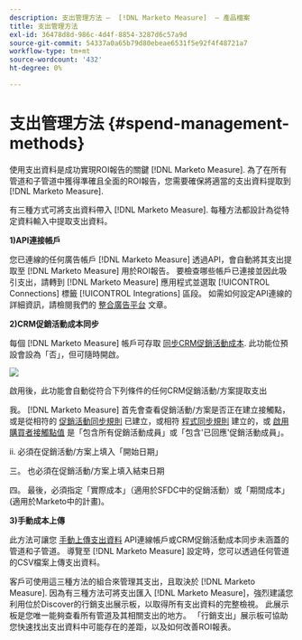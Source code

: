 ```yaml
---
description: 支出管理方法 —  [!DNL Marketo Measure]  — 產品檔案
title: 支出管理方法
exl-id: 36478d8d-986c-4d4f-8854-3287d6c57a9d
source-git-commit: 54337a0a65b79d80ebeae6531f5e92f4f48721a7
workflow-type: tm+mt
source-wordcount: '432'
ht-degree: 0%

---
```


# 支出管理方法 {#spend-management-methods}

使用支出資料是成功實現ROI報告的關鍵 [!DNL Marketo Measure]. 為了在所有管道和子管道中獲得準確且全面的ROI報告，您需要確保將適當的支出資料提取到 [!DNL Marketo Measure].

有三種方式可將支出資料帶入 [!DNL Marketo Measure]. 每種方法都設計為從特定資料輸入中提取支出資料。

**1)API連接帳戶**

您已連線的任何廣告帳戶 [!DNL Marketo Measure] 透過API，會自動將其支出提取至 [!DNL Marketo Measure] 用於ROI報告。 要檢查哪些帳戶已連接並因此吸引支出，請轉到 [!DNL Marketo Measure] 應用程式並選取 [!UICONTROL Connections] 標籤 [!UICONTROL Integrations] 區段。 如需如何設定API連線的詳細資訊，請檢閱我們的 [整合廣告平台](/help/api-connections/utilizing-marketo-measures-api-connections/integrated-ad-platforms.md#how-to-connect-ad-platforms) 文章。

**2)CRM促銷活動成本同步**

每個 [!DNL Marketo Measure] 帳戶可存取 [同步CRM促銷活動成本](/help/marketing-spend/spend-management/crm-campaign-costs.md#availability). 此功能位預設會設為「否」，但可隨時開啟。

![](assets/spend-management-methods-1.png)

啟用後，此功能會自動從符合下列條件的任何CRM促銷活動/方案提取支出

我。 [!DNL Marketo Measure] 首先會查看促銷活動/方案是否正在建立接觸點，或是從相符的 [促銷活動同步規則](/help/channel-tracking-and-setup/offline-channels/custom-campaign-sync.md) 已建立，或相符 [程式同步規則](/help/marketo-measure-and-marketo/marketo-measure-integrations-with-marketo/marketo-engage-programs-integration.md) 建立的，或 [啟用購買者接觸點值](/help/channel-tracking-and-setup/offline-channels/syncing-offline-campaigns.md#how-to-create-a-campaign-and-sync-buyer-touchpoints) 是「包含所有促銷活動成員」或「包含&#39;已回應&#39;促銷活動成員」。

ii. 必須在促銷活動/方案上填入「開始日期」

三。 也必須在促銷活動/方案上填入結束日期

四。 最後，必須指定「實際成本」（適用於SFDC中的促銷活動）或「期間成本」(適用於Marketo中的計畫)。

**3)手動成本上傳**

此方法可讓您 [手動上傳支出資料](/help/marketing-spend/spend-management/marketing-channel-costs.md#uploading-marketing-costs) API連線帳戶或CRM促銷活動成本同步未涵蓋的管道和子管道。 導覽至 [!DNL Marketo Measure] 設定時，您可以透過任何管道的CSV檔案上傳支出資料。

客戶可使用這三種方法的組合來管理其支出，且取決於 [!DNL Marketo Measure]. 因為有三種方法可將支出匯入 [!DNL Marketo Measure]，強烈建議您利用位於Discover的行銷支出展示板，以取得所有支出資料的完整檢視。 此展示板是您唯一能夠查看所有管道及其相關支出的地方。 「行銷支出」展示板可協助您快速找出支出資料中可能存在的差距，以及如何改善ROI報表。
